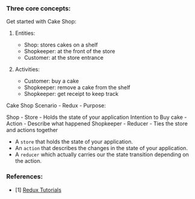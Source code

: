 ### Three core concepts:

Get started with Cake Shop:

1. Entities:
   - Shop: stores cakes on a shelf
   - Shopkeeper: at the front of the store
   - Customer: at the store entrance
  
2. Activities:
   - Customer: buy a cake
   - Shopkeeper: remove a cake from the shelf
   - Shopkeeper: get receipt to keep track

Cake Shop Scenario - Redux - Purpose:

Shop - Store - Holds the state of your application
Intention to Buy cake - Action - Describe what happened
Shopkeeper - Reducer - Ties the store and actions together

- A `store` that holds the state of your application.
- An `action` that describes the changes in the state of your application.
- A `reducer` which actually carries our the state transition depending on the action.


### References:

- [1] [Redux Tutorials](https://www.youtube.com/watch?v=3rlUADfuKhQ&list=PLC3y8-rFHvwheJHvseC3I0HuYI2f46oAK&index=3)